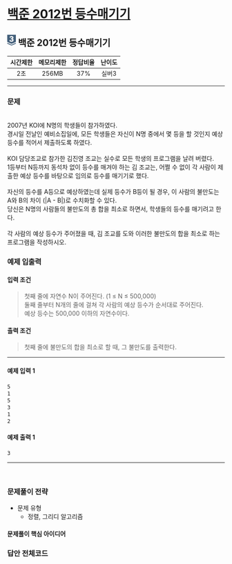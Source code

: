 
# [백준 2012번 등수매기기](https://www.acmicpc.net/problem/2012)

## <img src="https://raw.githubusercontent.com/gudals-kim/Studyroom/0c61bf1ad9b6434ff624dbab4012654df8c92b01/codingtest/img/rank/silver_3.svg" width="20">  백준 2012번 등수매기기 


| 시간제한 | 메모리제한 | 정답비율 | 난이도 | 
|:----:|:-----:|:----:|:---:|
|  2초  | 256MB | 37%  | 실버3 |

---

### 문제

<br> 2007년 KOI에 N명의 학생들이 참가하였다.
<br> 경시일 전날인 예비소집일에, 모든 학생들은 자신이 N명 중에서 몇 등을 할 것인지 예상 등수를 적어서 제출하도록 하였다.
<br> 
<br> KOI 담당조교로 참가한 김진영 조교는 실수로 모든 학생의 프로그램을 날려 버렸다.
<br> 1등부터 N등까지 동석차 없이 등수를 매겨야 하는 김 조교는, 어쩔 수 없이 각 사람이 제출한 예상 등수를 바탕으로 임의로 등수를 매기기로 했다.
<br> 
<br> 자신의 등수를 A등으로 예상하였는데 실제 등수가 B등이 될 경우, 이 사람의 불만도는 A와 B의 차이 (|A - B|)로 수치화할 수 있다.
<br> 당신은 N명의 사람들의 불만도의 총 합을 최소로 하면서, 학생들의 등수를 매기려고 한다.
<br> 
<br> 각 사람의 예상 등수가 주어졌을 때, 김 조교를 도와 이러한 불만도의 합을 최소로 하는 프로그램을 작성하시오.



### 예제 입출력

#### 입력 조건
> 첫째 줄에 자연수 N이 주어진다. (1 ≤ N ≤ 500,000)  <br> 
> 둘째 줄부터 N개의 줄에 걸쳐 각 사람의 예상 등수가 순서대로 주어진다.  <br> 
> 예상 등수는 500,000 이하의 자연수이다.  <br> 
#### 출력 조건
> 첫째 줄에 불만도의 합을 최소로 할 때, 그 불만도를 출력한다. <br>

---

#### 예제 입력 1
```
5
1
5
3
1
2
```
#### 예제 출력 1
```
3
```

---


<br>

### 문제풀이 전략
- 문제 유형
  - 정렬, 그리디 알고리즘


#### 문제풀이 핵심 아이디어




### 답안 전체코드

```py

```
